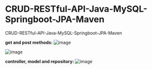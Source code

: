 # CRUD-RESTful-API-Java-MySQL-Springboot-JPA-Maven
 CRUD-RESTful-API-Java-MySQL-Springboot-JPA-Maven
 <br>

<b>get</b><b> and post methods: </b>
![image](https://github.com/dhan-profile/CRUD-RESTful-API-Java-MySQL-Springboot-JPA-Maven/assets/29054766/9753ebf6-977b-42e2-ae6f-c7cf3c6a1f60)
<br>

![image](https://github.com/dhan-profile/CRUD-RESTful-API-Java-MySQL-Springboot-JPA-Maven/assets/29054766/b905aa8b-5bba-41e5-a0e5-8fac684af573)
<br>

<b>controller, model and repository: </b>
![image](https://github.com/dhan-profile/CRUD-RESTful-API-Java-MySQL-Springboot-JPA-Maven/assets/29054766/70f0409f-06aa-4775-ab0a-860477897414)

